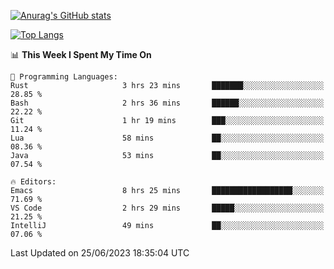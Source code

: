 [![Anurag's GitHub stats](https://github-readme-stats.vercel.app/api?username=wugouzi&count_private=true)](https://github.com/anuraghazra/github-readme-stats)

[![Top Langs](https://github-readme-stats.vercel.app/api/top-langs/?username=wugouzi&layout=compact&count_private=true&hide=html)](https://github.com/anuraghazra/github-readme-stats)

<!--START_SECTION:waka-->
📊 **This Week I Spent My Time On** 

```text
💬 Programming Languages: 
Rust                     3 hrs 23 mins       ███████░░░░░░░░░░░░░░░░░░   28.85 % 
Bash                     2 hrs 36 mins       ██████░░░░░░░░░░░░░░░░░░░   22.22 % 
Git                      1 hr 19 mins        ███░░░░░░░░░░░░░░░░░░░░░░   11.24 % 
Lua                      58 mins             ██░░░░░░░░░░░░░░░░░░░░░░░   08.36 % 
Java                     53 mins             ██░░░░░░░░░░░░░░░░░░░░░░░   07.54 % 

🔥 Editors: 
Emacs                    8 hrs 25 mins       ██████████████████░░░░░░░   71.69 % 
VS Code                  2 hrs 29 mins       █████░░░░░░░░░░░░░░░░░░░░   21.25 % 
IntelliJ                 49 mins             ██░░░░░░░░░░░░░░░░░░░░░░░   07.06 % 
```


 Last Updated on 25/06/2023 18:35:04 UTC
<!--END_SECTION:waka-->

<!--
**wugouzi/wugouzi** is a ✨ _special_ ✨ repository because its `README.md` (this file) appears on your GitHub profile.

Here are some ideas to get you started:

- 🔭 I’m currently working on ...
- 🌱 I’m currently learning ...
- 👯 I’m looking to collaborate on ...
- 🤔 I’m looking for help with ...
- 💬 Ask me about ...
- 📫 How to reach me: ...
- 😄 Pronouns: ...
- ⚡ Fun fact: ...
-->
